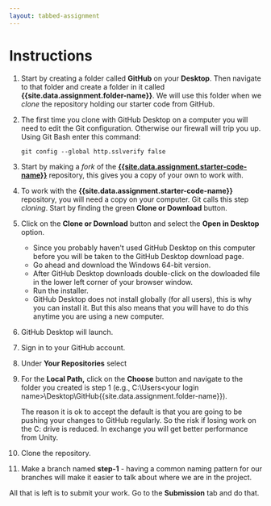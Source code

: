 ```yaml
---
layout: tabbed-assignment
---
```


# Instructions

1. Start by creating a folder called **GitHub** on your **Desktop**. Then navigate to that folder and create a folder in it called **{{site.data.assignment.folder-name}}**. We will use this folder when we _clone_ the repository holding our starter code from GitHub.
1. The first time you clone with GitHub Desktop on a computer you will need to edit the Git configuration. Otherwise our firewall will trip you up. Using Git Bash enter this command:

   ```git config --global http.sslverify false```
1. Start by making a _fork_ of the **[{{site.data.assignment.starter-code-name}}][starter-code-url]** repository, this gives you a copy of your own to work with.
1. To work with the **{{site.data.assignment.starter-code-name}}** repository, you will need a copy on your computer. Git calls this step _cloning_. Start by finding the green **Clone or Download** button.
1. Click on the **Clone or Download** button and select the **Open in Desktop** option.
   - Since you probably haven't used GitHub Desktop on this computer before you will be taken to the GitHub Desktop download page.
   - Go ahead and download the Windows 64-bit version.
   - After GitHub Desktop downloads double-click on the dowloaded file in the lower left corner of your browser window.
   - Run the installer.
   - GitHub Desktop does not install globally (for all users), this is why you can install it. But this also means that you will have to do this anytime you are using a new computer.
1. GitHub Desktop will launch.
1. Sign in to your GitHub account.
1. Under **Your Repositories** select 
1. For the **Local Path,** click on the **Choose** button and navigate to the folder you created is step 1 (e.g., C:\Users\<your login name>\Desktop\GitHub\{{site.data.assignment.folder-name}}). 

   The reason it is ok to accept the default is that you are going to be pushing your changes to GitHub regularly. So the risk if losing work on the C: drive is reduced. In exchange you will get better performance from Unity.
1. Clone the repository.
1. Make a branch named **step-1** - having a common naming pattern for our branches will make it easier to talk about where we are in the project.

All that is left is to submit your work. Go to the **Submission** tab and do that.

<!-- Don't edit links here, change them in _data/assignment.yml instead, -->

[slides]: <{{site.data.assignment.slides}}>
[starter-code-url]: <{{site.data.assignment.starter-code-url}}>
[template]: <{{site.data.assignment.template}}>
